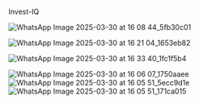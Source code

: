 I n v e s t - I Q 

 ![WhatsApp Image 2025-03-30 at 16 08 44_5fb30c01](https://github.com/user-attachments/assets/9b1901e9-2fd3-4fc1-90be-11203df0bead)

![WhatsApp Image 2025-03-30 at 16 21 04_1653eb82](https://github.com/user-attachments/assets/f9fbe447-98b2-490b-8fb7-d2f5666e31a5)

![WhatsApp Image 2025-03-30 at 16 33 40_1fc1f5b4](https://github.com/user-attachments/assets/d8ea56fe-16fd-4f25-a603-ad97520a587e)

![WhatsApp Image 2025-03-30 at 16 06 07_1750aaee](https://github.com/user-attachments/assets/2a0a6944-ee7c-4d27-b770-951d99b12201)
![WhatsApp Image 2025-03-30 at 16 05 51_5ecc9d1e](https://github.com/user-attachments/assets/979a5123-0e00-4b09-a5eb-42bf3826767c)
![WhatsApp Image 2025-03-30 at 16 05 51_171ca015](https://github.com/user-attachments/assets/837a7e1c-cf81-493a-8db3-feeb2432f8f5)
